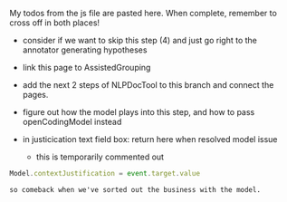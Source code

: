 My todos from the js file are pasted here.
When complete, remember to cross off in both places!

- consider if we want to skip this step (4) 
and just go right to the annotator generating hypotheses

- link this page to AssistedGrouping

- add the next 2 steps of NLPDocTool to this branch and connect the pages.

- figure out how the model plays into this step, and how to pass openCodingModel instead
- in justicication text field box: return here when resolved model issue
    - this is temporarily commented out 
```js
Model.contextJustification = event.target.value
```
    so comeback when we've sorted out the business with the model.